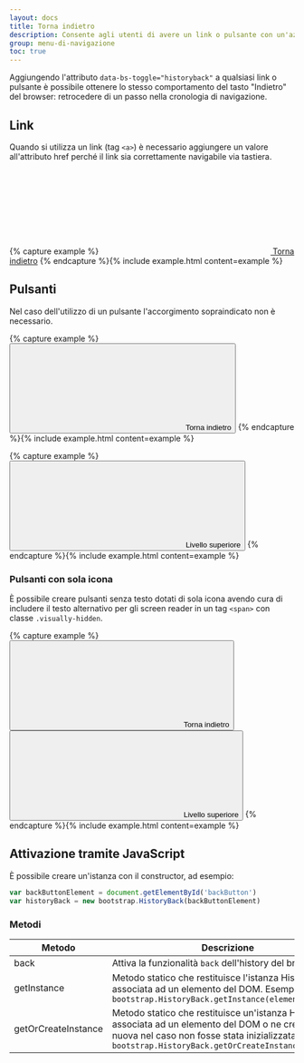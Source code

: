 ```yaml
---
layout: docs
title: Torna indietro
description: Consente agli utenti di avere un link o pulsante con un'azione equivalente al "torna indietro" del browser.
group: menu-di-navigazione
toc: true
---
```


Aggiungendo l'attributo `data-bs-toggle="historyback"` a qualsiasi link o pulsante è possibile ottenere lo stesso comportamento del tasto "Indietro" del browser: retrocedere di un passo nella cronologia di navigazione.

## Link

Quando si utilizza un link (tag `<a>`) è necessario aggiungere un valore all'attributo href perché il link sia correttamente navigabile via tastiera.

{% capture example %}
<a href="#" class="go-back" data-bs-toggle="historyback"><svg class="icon icon-sm icon-primary me-2"><use href="{{ site.baseurl }}/dist/svg/sprites.svg#it-arrow-left"></use></svg> Torna indietro</a>
{% endcapture %}{% include example.html content=example %}

## Pulsanti

Nel caso dell'utilizzo di un pulsante l'accorgimento sopraindicato non è necessario.

{% capture example %}
<button type="button" class="btn btn-primary go-back" data-bs-toggle="historyback"><svg class="icon icon-sm icon-white me-2"><use href="{{ site.baseurl }}/dist/svg/sprites.svg#it-arrow-left"></use></svg> Torna indietro</button>
{% endcapture %}{% include example.html content=example %}

{% capture example %}
<button type="button" class="btn btn-primary go-back" data-bs-toggle="historyback"><svg class="icon icon-sm icon-white me-2"><use href="{{ site.baseurl }}/dist/svg/sprites.svg#it-arrow-up"></use></svg> Livello superiore</button>
{% endcapture %}{% include example.html content=example %}

### Pulsanti con sola icona

È possibile creare pulsanti senza testo dotati di sola icona avendo cura di includere il testo alternativo per gli screen reader in un tag `<span>` con classe `.visually-hidden`.

{% capture example %}
<button type="button" class="btn btn-primary go-back" data-bs-toggle="historyback"><svg class="icon icon-sm icon-white"><use href="{{ site.baseurl }}/dist/svg/sprites.svg#it-arrow-left"></use></svg><span class="visually-hidden">Torna indietro</span></button>
<button type="button" class="btn btn-primary go-back" data-bs-toggle="historyback"><svg class="icon icon-sm icon-white"><use href="{{ site.baseurl }}/dist/svg/sprites.svg#it-arrow-up"></use></svg><span class="visually-hidden">Livello superiore</span></button>
{% endcapture %}{% include example.html content=example %}

## Attivazione tramite JavaScript

È possibile creare un'istanza con il constructor, ad esempio:

```js
var backButtonElement = document.getElementById('backButton')
var historyBack = new bootstrap.HistoryBack(backButtonElement)
```

### Metodi

<table class="table table-bordered table-striped">
  <thead>
    <tr>
      <th style="width: 150px;">Metodo</th>
      <th>Descrizione</th>
    </tr>
  </thead>
  <tbody>
    <tr>
      <td>back</td>
      <td>Attiva la funzionalità <code>back</code> dell'history del browser</td>
    </tr>
    <tr>
      <td>getInstance</td>
      <td>Metodo statico che restituisce l'istanza HistoryBack associata ad un elemento del DOM. Esempio: <code>bootstrap.HistoryBack.getInstance(element)</code></td>
    </tr>
    <tr>
      <td>getOrCreateInstance</td>
      <td>Metodo statico che restituisce un'istanza HistoryBack associata ad un elemento del DOM o ne crea una nuova nel caso non fosse stata inizializzata. Esempio: <code>bootstrap.HistoryBack.getOrCreateInstance(element)</code></td>
    </tr>
  </tbody>
</table>
